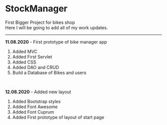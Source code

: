 # StockManager
First Bigger Project for bikes shop
<br/>
Here I will be going to add all of my work updates.<br/>
<hr>

<b>11.08.2020</b> - First prototype of bike manager app<br/>

1. Added MVC
2. Added First Servlet
3. Added CSS
4. Added DAO and CRUD
5. Build a Database of Bikes and users

<br/>

<b>12.08.2020</b> - Added new layout<br/>

1. Added Bootstrap styles
2. Added Font Awesome
3. Added Font Cuprum
4. Added First prototype of layout of start page
